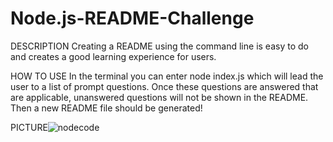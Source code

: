 # Node.js-README-Challenge

DESCRIPTION
Creating a README using the command line is easy to do and creates a good learning experience for users.

HOW TO USE
In the terminal you can enter node index.js which will lead the user to a list of prompt questions. Once these questions are answered that are applicable, unanswered questions will not be shown in the README. Then a new README file should be generated!

PICTURE![nodecode](https://github.com/allyd417/Node.js-README-Challenge/assets/124013344/51124823-7cc2-4859-ae66-149f84adaeae)

